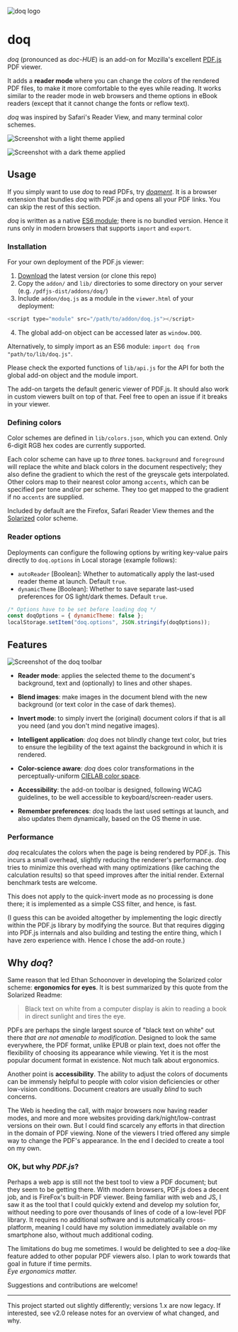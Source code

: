 ![doq logo](docs/logo/logo.png)

# doq

*doq* (pronounced as *doc-HUE*) is an add-on for Mozilla's excellent
[PDF.js][1] PDF viewer.

It adds a **reader mode** where you can change the *colors* of the rendered PDF
files, to make it more comfortable to the eyes while reading. It works similar
to the reader mode in web browsers and theme options in eBook readers (except
that it cannot change the fonts or reflow text).

*doq* was inspired by Safari's Reader View, and many terminal color schemes.

![Screenshot with a light theme applied](docs/screenshots/reader-light.png)

![Screenshot with a dark theme applied](docs/screenshots/reader-dark.png)

## Usage

If you simply want to use *doq* to read PDFs, try [*doqment*][6]. It is a
browser extension that bundles *doq* with PDF.js and opens all your PDF links.
You can skip the rest of this section.

*doq* is written as a native [ES6 module][2]; there is no bundled version.
Hence it runs only in modern browsers that supports `import` and `export`.

### Installation

For your own deployment of the PDF.js viewer:

1. [Download][3] the latest version (or clone this repo)
2. Copy the `addon/` and `lib/` directories to some directory on your server\
   (e.g. `/pdfjs-dist/addons/doq/`)
3. Include `addon/doq.js` as a module in the `viewer.html` of your deployment:

```js
<script type="module" src="/path/to/addon/doq.js"></script>
```
4. The global add-on object can be accessed later as `window.DOQ`.

Alternatively, to simply import as an ES6 module:
`import doq from "path/to/lib/doq.js"`.

Please check the exported functions of `lib/api.js` for the API for both the
global add-on object and the module import.

The add-on targets the default generic viewer of PDF.js. It should also work in
custom viewers built on top of that. Feel free to open an issue if it breaks in
your viewer.

### Defining colors

Color schemes are defined in `lib/colors.json`, which you can extend. Only
6-digit RGB hex codes are currently supported.

Each color scheme can have up to *three* tones. `background` and `foreground`
will replace the white and black colors in the document respectively; they also
define the gradient to which the rest of the greyscale gets interpolated. Other
colors map to their nearest color among `accents`, which can be specified per
tone and/or per scheme. They too get mapped to the gradient if no `accents` are
supplied.

Included by default are the Firefox, Safari Reader View themes and the
[Solarized][4] color scheme.

### Reader options

Deployments can configure the following options by writing key-value pairs
directly to `doq.options` in Local storage (example follows):

- `autoReader` [Boolean]: Whether to automatically apply the last-used reader
  theme at launch. Default `true`.
- `dynamicTheme` [Boolean]: Whether to save separate last-used preferences for
  OS light/dark themes. Default `true`.

```js
/* Options have to be set before loading doq */
const doqOptions = { dynamicTheme: false };
localStorage.setItem("doq.options", JSON.stringify(doqOptions));
```

## Features

![Screenshot of the doq toolbar](docs/screenshots/addon-toolbar.png)

- **Reader mode**: applies the selected theme to the document's background,
  text and (optionally) to lines and other shapes.

- **Blend images**: make images in the document blend with the new background
  (or text color in the case of dark themes).

- **Invert mode**: to simply invert the (original) document colors if that is
  all you need (and you don't mind negative images).

- **Intelligent application**: *doq* does not blindly change text color, but
  tries to ensure the legibility of the text against the background in which it
  is rendered.

- **Color-science aware**: *doq* does color transformations in the
  perceptually-uniform [CIELAB color space][5].

- **Accessibility**: the add-on toolbar is designed, following WCAG guidelines,
  to be well accessible to keyboard/screen-reader users.

- **Remember preferences**: *doq* loads the last used settings at launch, and
  also updates them dynamically, based on the OS theme in use.

### Performance

*doq* recalculates the colors when the page is being rendered by PDF.js. This
incurs a small overhead, slightly reducing the renderer's performance. *doq*
tries to minimize this overhead with many optimizations (like caching the
calculation results) so that speed improves after the initial render. External
benchmark tests are welcome.

This does not apply to the quick-invert mode as no processing is done there; it
is implemented as a simple CSS filter, and hence, is fast.

(I guess this can be avoided altogether by implementing the logic directly
within the PDF.js library by modifying the source. But that requires digging
into PDF.js internals and also building and testing the entire thing, which I
have zero experience with. Hence I chose the add-on route.)

## Why *doq*?

Same reason that led Ethan Schoonover in developing the Solarized color scheme:
**ergonomics for eyes**. It is best summarized by this quote from the Solarized
Readme:

> Black text on white from a computer display is akin to reading a book in
> direct sunlight and tires the eye.

PDFs are perhaps the single largest source of "black text on white" out there
*that are not amenable to modification*. Designed to look the same everywhere,
the PDF format, unlike EPUB or plain text, does not offer the flexibility of
choosing its appearance while viewing. Yet it is the most popular document
format in existence. Not much talk about ergonomics.

Another point is **accessibility**. The ability to adjust the colors of
documents can be immensly helpful to people with color vision deficiencies or
other low-vision conditions. Document creators are usually *blind* to such
concerns.

The Web is heeding the call, with major browsers now having reader modes, and
more and more websites providing dark/night/low-contrast versions on their own.
But I could find scarcely any efforts in that direction in the domain of PDF
viewing. None of the viewers I tried offered any simple way to change the PDF's
appearance. In the end I decided to create a tool on my own.

### OK, but why *PDF.js*?

Perhaps a web app is still not the best tool to view a PDF document; but they
seem to be getting there. With modern browsers, PDF.js does a decent job, and
is FireFox's built-in PDF viewer. Being familiar with web and JS, I saw it as
the tool that I could quickly extend and develop my solution for, without
needing to pore over thousands of lines of code of a low-level PDF library. It
requires no additional software and is automatically cross-platform, meaning I
could have my solution immediately available on my smartphone also, without
much additional coding.

The limitations do bug me sometimes. I would be delighted to see a *doq*-like
feature added to other popular PDF viewers also. I plan to work towards that
goal in future if time permits.\
*Eye ergonomics matter.*

Suggestions and contributions are welcome!

---

This project started out slightly differently; versions 1.x are now legacy. If
interested, see v2.0 release notes for an overview of what changed, and why.

[1]: https://mozilla.github.io/pdf.js/
[2]: https://developer.mozilla.org/en-US/docs/Web/JavaScript/Guide/Modules
[3]: https://github.com/shivaprsd/doq/releases/latest
[4]: https://ethanschoonover.com/solarized/
[5]: https://en.wikipedia.org/wiki/CIELAB_color_space
[6]: https://github.com/shivaprsd/doqment
